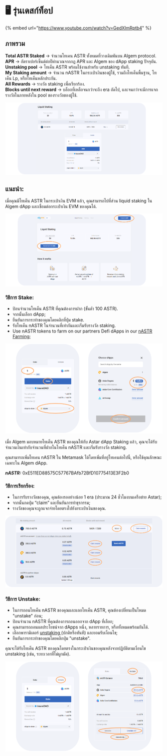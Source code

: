 # 🖥 รุ่นเดสก์ท็อป

{% embed url="https://www.youtube.com/watch?v=GedXImRptb4" %}

## ภาพรวม

**Total ASTR Staked** -> จำนวนโทเคน ASTR ทั้งหมดที่วางเดิมพันบน Algem protocol.\
**APR** -> อัตราเปอร์เซ็นต์ต่อปีคำนวณจากกฎ APR และ Algem ของ dApp staking ปัจจุบัน.\
**Unstaking pool** -> โทเค็น ASTR พร้อมใช้งานสำหรับ unstaking ทันที.\
**My Staking amount** -> จำนวน nASTR ในกระเป๋าเงินของผู้ใช้, รวมถึงโทเค็นพื้นฐาน, โทเค็น Lp, หรือโทเค็นหลักประกัน.\
**All Rewards** -> รางวัล staking เพื่อเรียกร้อง.\
**Blocks until next reward** -> บล็อกที่เหลือจนกว่าจะถึง era ถัดไป, และจนกว่าจะมีการแจกรางวัลในภายหลังใน pool ของรางวัลของผู้ใช้.

![](<../../.gitbook/assets/Dashboard doc.png>)

## แนะนำ:

เมื่อคุณมีโทเค็น ASTR ในกระเป๋าเงิน EVM แล้ว, คุณสามารถไปที่ส่วน liquid staking ใน Algem dApp และเชื่อมต่อกระเป๋าเงิน EVM ของคุณได้.

![](<../../.gitbook/assets/Connect wallet.png>)

### วิธีการ Stake:

* ป้อนจำนวนโทเค็น ASTR ที่คุณต้องการฝาก (ขั้นต่ำ 100 ASTR).
* จากนั้นเลือก dApp;
* ยืนยันการกระทำของคุณโดยคลิกที่ปุ่ม stake.
* รับโทเค็น nASTR ในจำนวนที่เท่ากันและเริ่มรับรางวัล staking.
* Use nASTR tokens to farm on our partners Defi dApps in our [nASTR Farming](https://docs.algem.io/get-started/how-to-use-algems-nastr-liquidity-hub);

![](../../.gitbook/assets/Staking.png)

เมื่อ Algem มอบหมายโทเค็น ASTR ของคุณให้กับ Astar dApp Staking แล้ว, คุณจะได้รับจำนวนเงินเท่ากับจำนวนที่ฝากในโทเค็น nASTR และเริ่มรับรางวัล staking.

คุณสามารถเพิ่มโทเคน nASTR ใน Metamask ได้โดยเพิ่มที่อยู่โทเคนต่อไปนี้, หรือใช้คุณลักษณะเฉพาะใน Algem dApp.

_**nASTR:**_ 0xE511ED88575C57767BAfb72BfD10775413E3F2b0

### วิธีการเรียกร้อง:

* ในการรับรางวัลของคุณ, คุณต้องรออย่างน้อย 1 era (ประมาณ 24 ชั่วโมงบนเครือข่าย Astar);
* จากนั้นกดปุ่ม “claim” และยืนยันการทำธุรกรรม;
* รางวัลของคุณจะถูกแจกจ่ายโดยตรงไปยังกระเป๋าเงินของคุณ.

![](../../.gitbook/assets/Claiming.png)

### วิธีการ Unstake:

* ในการถอนโทเค็น nASTR ของคุณและแลกโทเค็น ASTR, คุณต้องเปลี่ยนเป็นโหมด "unstake" ก่อน;
* ป้อนจำนวน nASTR ที่คุณต้องการถอนออกจาก dApp ที่เลือก;
* คุณสามารถถอนผลประโยชน์จาก dApps หนึ่ง, หลายรายการ, หรือทั้งหมดพร้อมกันได้.
* เลือกพารามิเตอร์ [unstaking ](../../algem-protocol/liquid-dapp-staking/unstaking-nastr.md)(ปกติหรือทันที) และยอมรับเงื่อนไข;
* ยืนยันการกระทำของคุณโดยคลิกปุ่ม "unstake".

คุณจะได้รับโทเค็น ASTR ของคุณโดยตรงในกระเป๋าเงินของคุณหลังจากปฏิบัติตามเงื่อนไข unstaking (เช่น, ระยะเวลาที่ไม่ผูกมัด).

![](<../../.gitbook/assets/Unstaking light.png>)
